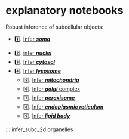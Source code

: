 # explanatory notebooks

Robust inference of subcellular objects:

* 1️⃣. [Infer ***soma***](https://github.com/ndcn/infer-subc-2D/tree/main/notebooks/01_infer_soma.ipynb)
- 2️⃣. [infer ***nuclei*** ](https://github.com/ndcn/infer-subc-2D/tree/main/notebooks/02_infer_nuclei.ipynb)
- 3️⃣. [Infer ***cytosol***](https://github.com/ndcn/infer-subc-2D/tree/main/notebooks/03_infer_cytosol.ipynb)
- 4️⃣. [Infer ***lysosome***](https://github.com/ndcn/infer-subc-2D/tree/main/notebooks/04_infer_lysosome.ipynb)
  -  5️⃣. [Infer ***mitochondria***](https://github.com/ndcn/infer-subc-2D/tree/main/notebooks/05_infer_mitochondria.ipynb)
  -  6️⃣. [Infer ***golgi*** complex](https://github.com/ndcn/infer-subc-2D/tree/main/notebooks/06_golgi.ipynb)
  -  7️⃣. [Infer ***peroxisome***](https://github.com/ndcn/infer-subc-2D/tree/main/notebooks/07_peroxisome.ipynb)
  -  8️⃣. [Infer ***endoplasmic reticulum***](https://github.com/ndcn/infer-subc-2D/tree/main/notebooks/08_endoplasmic_reticulum.ipynb)
  -  9️⃣. [Infer ***lipid body***](https://github.com/ndcn/infer-subc-2D/tree/main/notebooks/09_lipid_bodies.ipynb) 

::: infer_subc_2d.organelles
